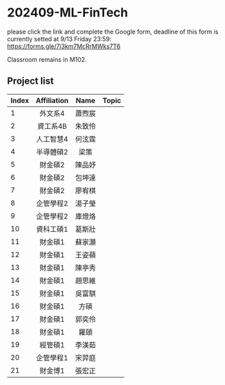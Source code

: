 # 202409-ML-FinTech

please click the link and complete the Google form, deadline of this form is currently setted at 9/13 Friday 23:59:
https://forms.gle/7i3km7McRrMWks7T6

Classroom remains in M102.  
## Project list
| Index | Affiliation | Name | Topic |
| :--- | :---: | :---: | :--- |
| 1     | 外文系4       | 蕭煦宸   | |
| 2     | 資工系4B      | 朱致伶 ||
| 3     | 人工智慧4     | 何泫霆   ||
| 4     | 半導體碩2     | 梁策     ||
| 5     | 財金碩2       | 陳品妤   ||
| 6     | 財金碩2       | 包坤達   ||
| 7     | 財金碩2       | 廖宥棋   ||
| 8     | 企管學程2     | 湯子瑩   ||
| 9     | 企管學程2     | 庫燈烙   ||
| 10    | 資科工碩1     | 葛斯壯   ||
| 11    | 財金碩1       | 蘇家灝   ||
| 12    | 財金碩1       | 王姿蘋   ||
| 13    | 財金碩1       | 陳亭秀   ||
| 14    | 財金碩1       | 趙思維   ||
| 15    | 財金碩1       | 吳富騏   ||
| 16    | 財金碩1       | 方碩     ||
| 17    | 財金碩1       | 郭奕伶   ||
| 18    | 財金碩1       | 羅頤     ||
| 19    | 經管碩1       | 李渼茹   ||
| 20    | 企管學程1     | 宋羿庭   ||
| 21    | 財金博1       | 張宏正   ||


